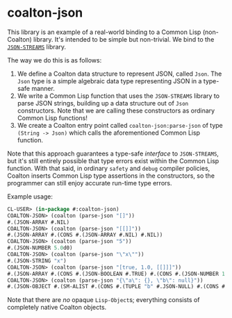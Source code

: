 # coalton-json

This library is an example of a real-world binding to a Common Lisp (non-Coalton) library. It's intended to be simple but non-trivial. We bind to the [`JSON-STREAMS`](https://github.com/rotatef/json-streams) library.

The way we do this is as follows:

1. We define a Coalton data structure to represent JSON, called `Json`. The `Json` type is a simple algebraic data type representing JSON in a type-safe manner.
2. We write a Common Lisp function that uses the `JSON-STREAMS` library to parse JSON strings, building up a data structure out of `Json` constructors. Note that we are calling these constructors as ordinary Common Lisp functions!
3. We create a Coalton entry point called `coalton-json:parse-json` of type `(String -> Json)` which calls the aforementioned Common Lisp function.

Note that this approach guarantees a type-safe _interface_ to `JSON-STREAMS`, but it's still entirely possible that type errors exist within the Common Lisp function. With that said, in ordinary `safety` and `debug` compiler policies, Coalton inserts Common Lisp type assertions in the constructors, so the programmer can still enjoy accurate run-time type errors.


Example usage:

```lisp
CL-USER> (in-package #:coalton-json)
COALTON-JSON> (coalton (parse-json "[]"))
#.(JSON-ARRAY #.NIL)
COALTON-JSON> (coalton (parse-json "[[]]"))
#.(JSON-ARRAY #.(CONS #.(JSON-ARRAY #.NIL) #.NIL))
COALTON-JSON> (coalton (parse-json "5"))
#.(JSON-NUMBER 5.0d0)
COALTON-JSON> (coalton (parse-json "\"x\""))
#.(JSON-STRING "x")
COALTON-JSON> (coalton (parse-json "[true, 1.0, [[]]]"))
#.(JSON-ARRAY #.(CONS #.(JSON-BOOLEAN #.TRUE) #.(CONS #.(JSON-NUMBER 1.0d0) #.(CONS #.(JSON-ARRAY #.(CONS #.(JSON-ARRAY #.NIL) #.NIL)) #.NIL))))
COALTON-JSON> (coalton (parse-json "{\"a\": {}, \"b\": null}"))
#.(JSON-OBJECT #.(SM-ALIST #.(CONS #.(TUPLE "b" #.JSON-NULL) #.(CONS #.(TUPLE "a" #.(JSON-OBJECT #.(SM-ALIST #.NIL))) #.NIL))))
```

Note that there are *no* opaque `Lisp-Object`s; everything consists of completely native Coalton objects.
